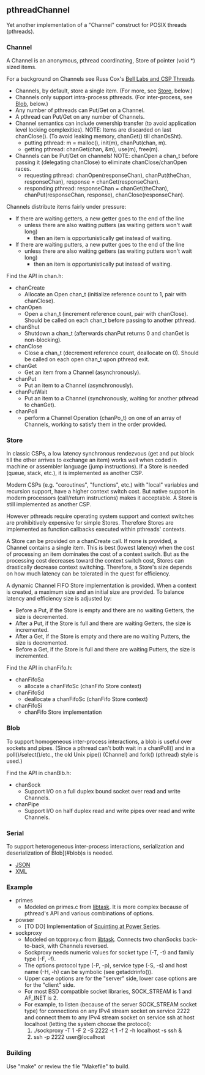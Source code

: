 ## pthreadChannel

Yet another implementation of a "Channel" construct for POSIX threads (pthreads).

### Channel

A Channel is an anonymous, pthread coordinating, Store of pointer (void *) sized items.

For a background on Channels see Russ Cox's [Bell Labs and CSP Threads](https://swtch.com/~rsc/thread/).

* Channels, by default, store a single item. (For more, see [Store](#store), below.)
* Channels only support intra-process pthreads. (For inter-process, see [Blob](#blob), below.)
* Any number of pthreads can Put/Get on a Channel.
* A pthread can Put/Get on any number of Channels.
* Channel semantics can include ownership transfer (to avoid application level locking complexities).
NOTE: Items are discarded on last chanClose(). (To avoid leaking memory, chanGet() till chanOsSht).
  * putting pthread: m = malloc(), init(m), chanPut(chan, m).
  * getting pthread: chanGet(chan, &m), use(m), free(m).
* Channels can be Put/Get on channels!
NOTE: chanOpen a chan_t before passing it (delegating chanClose) to eliminate chanClose/chanOpen races.
  * requesting pthread: chanOpen(responseChan), chanPut(theChan, responseChan), response = chanGet(responseChan).
  * responding pthread: responseChan = chanGet(theChan), chanPut(responseChan, response), chanClose(responseChan).

Channels distribute items fairly under pressure:
* If there are waiting getters, a new getter goes to the end of the line
  * unless there are also waiting putters (as waiting getters won't wait long)
    * then an item is opportunistically get instead of waiting.
* If there are waiting putters, a new putter goes to the end of the line
  * unless there are also waiting getters (as waiting putters won't wait long)
    * then an item is opportunistically put instead of waiting.

Find the API in chan.h:

* chanCreate
  * Allocate an Open chan_t (initialize reference count to 1, pair with chanClose).
* chanOpen
  * Open a chan_t (increment reference count, pair with chanClose). Should be called on each chan_t before passing to another pthread.
* chanShut
  * Shutdown a chan_t (afterwards chanPut returns 0 and chanGet is non-blocking).
* chanClose
  * Close a chan_t (decrement reference count, deallocate on 0). Should be called on each open chan_t upon pthread exit.
* chanGet
  * Get an item from a Channel (asynchronously).
* chanPut
  * Put an item to a Channel (asynchronously).
* chanPutWait
  * Put an item to a Channel (synchronously, waiting for another pthread to chanGet).
* chanPoll
  * perform a Channel Operation (chanPo_t) on one of an array of Channels, working to satisfy them in the order provided.

### Store

In classic CSPs, a low latency synchronous rendezvous (get and put block till the other arrives to exchange an item)
works well when coded in machine or assembler language (jump instructions).
If a Store is needed (queue, stack, etc.), it is implemented as another CSP.

Modern CSPs (e.g. "coroutines", "functions", etc.) with "local" variables and recursion support, have a higher context switch cost.
But native support in modern processors (call/return instructions) makes it acceptable.
A Store is still implemented as another CSP.

However pthreads require operating system support and context switches are prohibitively expensive for simple Stores.
Therefore Stores are implemented as function callbacks executed within pthreads' contexts.

A Store can be provided on a chanCreate call.
If none is provided, a Channel contains a single item.
This is best (lowest latency) when the cost of processing an item dominates the cost of a context switch.
But as the processing cost decreases toward the context switch cost, Stores can drastically decrease context switching.
Therefore, a Store's size depends on how much latency can be tolerated in the quest for efficiency.

A dynamic Channel FIFO Store implementation is provided.
When a context is created, a maximum size and an initial size are provided.
To balance latency and efficiency size is adjusted by:
* Before a Put, if the Store is empty and there are no waiting Getters, the size is decremented.
* After a Put, if the Store is full and there are waiting Getters, the size is incremented.
* After a Get, if the Store is empty and there are no waiting Putters, the size is decremented.
* Before a Get, if the Store is full and there are waiting Putters, the size is incremented.

Find the API in chanFifo.h:

* chanFifoSa
  * allocate a chanFifoSc (chanFifo Store context)
* chanFifoSd
  * deallocate a chanFifoSc (chanFifo Store context)
* chanFifoSi
  * chanFifo Store implementation

### Blob

To support homogeneous inter-process interactions, a blob is useful over sockets and pipes.
(Since a pthread can't both wait in a chanPoll() and in a poll()/select()/etc., the old Unix pipe() (Channel) and fork() (pthread) style is used.)

Find the API in chanBlb.h:

* chanSock
  * Support I/O on a full duplex bound socket over read and write Channels.
* chanPipe
  * Support I/O on half duplex read and write pipes over read and write Channels.

### Serial

To support heterogeneous inter-process interactions, serialization and deserialization of Blob](#blob)s is needed.

* [JSON](https://github.com/gdavidbutler/jsonTrivialCallbackParser)
* [XML](https://github.com/gdavidbutler/xmlTrivialCallbackParser)

### Example

* primes
  * Modeled on primes.c from [libtask](https://swtch.com/libtask/).
It is more complex because of pthread's API and various combinations of options.
* powser
  * [TO DO] Implementation of [Squinting at Power Series](https://swtch.com/~rsc/thread/squint.pdf).
* sockproxy
  * Modeled on tcpproxy.c from [libtask](https://swtch.com/libtask/).
Connects two chanSocks back-to-back, with Channels reversed.
  * Sockproxy needs numeric values for socket type (-T, -t) and family type (-F, -f).
  * The options protocol type (-P, -p), service type (-S, -s) and host name (-H, -h) can be symbolic (see getaddrinfo()).
  * Upper case options are for the "server" side, lower case options are for the "client" side.
  * For most BSD compatible socket libraries, SOCK_STREAM is 1 and AF_INET is 2.
  * For example, to listen (because of the server SOCK_STREAM socket type) for connections on any IPv4 stream socket on service 2222 and connect them to any IPv4 stream socket on service ssh at host localhost (letting the system choose the protocol):
    1. ./sockproxy -T 1 -F 2 -S 2222 -t 1 -f 2 -h localhost -s ssh &
    1. ssh -p 2222 user@localhost

### Building

Use "make" or review the file "Makefile" to build.
